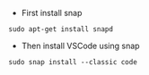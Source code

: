 * First install snap


```
sudo apt-get install snapd
```

* Then install VSCode using snap

```
sudo snap install --classic code
```
